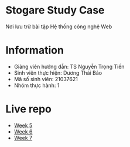# Stogare Study Case
Nơi lưu trữ bài tập Hệ thống công nghệ Web

# Information
* Giảng viên hướng dẫn: TS Nguyễn Trọng Tiến
* Sinh viên thực hiện: Dương Thái Bảo
* Mã số sinh viên: 21037621
* Nhóm thực hành: 1

# Live repo

* [Week 5](https://bao.1boxstudios.com/BaiTapHTCN_Web/21037621_DuongThaiBao/Tuan05)
* [Week 6](https://bao.1boxstudios.com/BaiTapHTCN_Web/21037621_DuongThaiBao/Tuan06)
* [Week 7](https://bao.1boxstudios.com/BaiTapHTCN_Web/21037621_DuongThaiBao/Tuan07)
